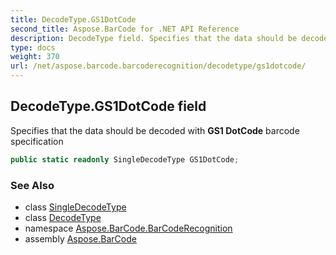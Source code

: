 ```yaml
---
title: DecodeType.GS1DotCode
second_title: Aspose.BarCode for .NET API Reference
description: DecodeType field. Specifies that the data should be decoded with GS1 DotCode barcode specification
type: docs
weight: 370
url: /net/aspose.barcode.barcoderecognition/decodetype/gs1dotcode/
---
```

## DecodeType.GS1DotCode field

Specifies that the data should be decoded with **GS1 DotCode** barcode specification

```csharp
public static readonly SingleDecodeType GS1DotCode;
```

### See Also

* class [SingleDecodeType](../../singledecodetype/)
* class [DecodeType](../)
* namespace [Aspose.BarCode.BarCodeRecognition](../../../aspose.barcode.barcoderecognition/)
* assembly [Aspose.BarCode](../../../)



